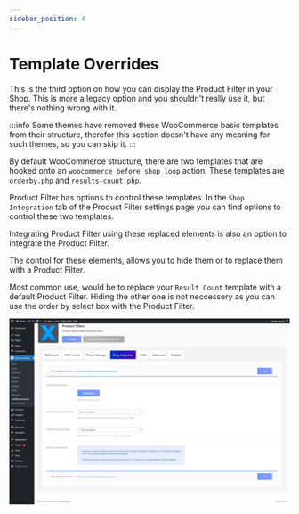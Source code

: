 ```yaml
---
sidebar_position: 4
---
```


# Template Overrides

This is the third option on how you can display the Product Filter in your Shop. This is more a legacy option and you shouldn't really use it, but there's nothing wrong with it.

:::info
Some themes have removed these WooCommerce basic templates from their structure, therefor this section doesn't have any meaning for such themes, so you can skip it.
:::

By default WooCommerce structure, there are two templates that are hooked onto an `woocommerce_before_shop_loop` action. These templates are `orderby.php` and `results-count.php`.

Product Filter has options to control these templates. In the `Shop Integration` tab of the Product Filter settings page you can find options to control these two templates.

Integrating Product Filter using these replaced elements is also an option to integrate the Product Filter.

The control for these elements, allows you to hide them or to replace them with a Product Filter.

Most common use, would be to replace your `Result Count` template with a default Product Filter. Hiding the other one is not neccessery as you can use the order by select box with the Product Filter.

![Product Filter template override integration](./img/product-filter--integration-template-override.jpg)